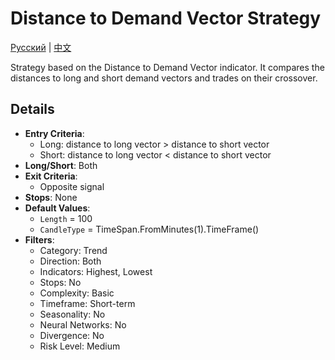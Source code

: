 # Distance to Demand Vector Strategy
[Русский](README_ru.md) | [中文](README_cn.md)

Strategy based on the Distance to Demand Vector indicator. It compares the distances to long and short demand vectors and trades on their crossover.

## Details

- **Entry Criteria**:
  - Long: distance to long vector > distance to short vector
  - Short: distance to long vector < distance to short vector
- **Long/Short**: Both
- **Exit Criteria**:
  - Opposite signal
- **Stops**: None
- **Default Values**:
  - `Length` = 100
  - `CandleType` = TimeSpan.FromMinutes(1).TimeFrame()
- **Filters**:
  - Category: Trend
  - Direction: Both
  - Indicators: Highest, Lowest
  - Stops: No
  - Complexity: Basic
  - Timeframe: Short-term
  - Seasonality: No
  - Neural Networks: No
  - Divergence: No
  - Risk Level: Medium
